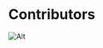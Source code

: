 # Contributors

![Alt](https://repobeats.axiom.co/api/embed/3830ca170f30ecb4e709a88c4747737874d72b46.svg "Repobeats analytics image")
